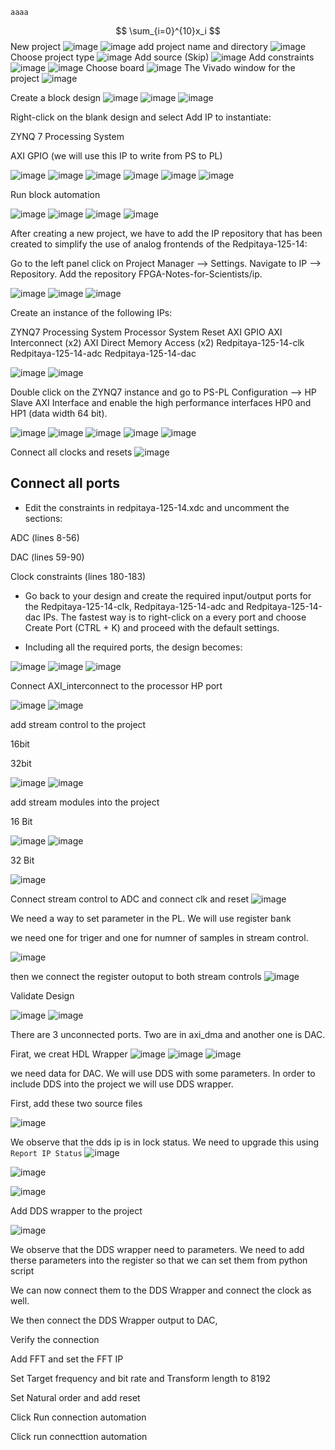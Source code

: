 ```
aaaa
```
$$
\sum_{i=0}^{10}x_i
$$
New project
![image](./v1749020029.png)
![image](./v1749020050.png)
add project name and directory
![image](./v1749020092.png)
Choose project type
![image](./v1749020100.png)
Add source (Skip)
![image](./v1749020160.png)
Add constraints
![image](./v1749020212.png)
![image](./v1749020194.png)
Choose board
![image](./v1749020241.png)
The Vivado window for the project
![image](./v1749020294.png)

Create a block design
![image](./v1749020294.png)
![image](./v1749020999.png)
![image](./v1749021013.png)

Right-click on the blank design and select Add IP to instantiate:

ZYNQ 7 Processing System

AXI GPIO (we will use this IP to write from PS to PL)

![image](./v1749021475.png)
![image](./v1749021504.png)
![image](./v1749021529.png)
![image](./v1749021550.png)
![image](./v1749021581.png)
![image](./v1749021601.png)


Run block automation

![image](./v1749023010.png)
![image](./v1749023034.png)
![image](./v1749023063.png)
![image](./v1749023114.png)


After creating a new project, we have to add the IP repository that has been created to simplify the use of analog frontends of the Redpitaya-125-14:

Go to the left panel click on Project Manager --> Settings.
Navigate to IP --> Repository.
Add the repository FPGA-Notes-for-Scientists/ip.


![image](./v1749024314.png)
![image](./v1749024337.png)
![image](./v1749024348.png)


Create an instance of the following IPs:

ZYNQ7 Processing System
Processor System Reset
AXI GPIO
AXI Interconnect (x2)
AXI Direct Memory Access (x2)
Redpitaya-125-14-clk
Redpitaya-125-14-adc
Redpitaya-125-14-dac

![image](./v1749024132.png)
![image](./v1749024178.png)

Double click on the ZYNQ7 instance and go to PS-PL Configuration --> HP Slave AXI Interface and enable the high performance interfaces HP0 and HP1 (data width 64 bit).

![image](./v1749105741.png)
![image](./v1749105829.png)
![image](./v1749105878.png)
![image](./v1749105991.png)
![image](./v1749106024.png)

Connect all clocks and resets
![image](./v1749106716.png)

## Connect all ports

- Edit the constraints in redpitaya-125-14.xdc and uncomment the sections:

ADC (lines 8-56)

DAC (lines 59-90)

Clock constraints (lines 180-183)

- Go back to your design and create the required input/output ports for the Redpitaya-125-14-clk, Redpitaya-125-14-adc and Redpitaya-125-14-dac IPs. The fastest way is to right-click on a every port and choose Create Port (CTRL + K) and proceed with the default settings.

- Including all the required ports, the design becomes:

![image](./v1749107623.png)
![image](./v1749108103.png)
![image](./v1749108841.png)





Connect AXI_interconnect to the processor HP port

![image](./v1749109005.png)
![image](./v1749109097.png)


add stream control to the project

16bit

32bit

![image](./v1749109308.png)
![image](./v1749109414.png)


add stream modules into the project

16 Bit

![image](./v1749109520.png)
![image](./v1749109525.png)


32 Bit

![image](./v1749109570.png)


Connect stream control to ADC and connect clk and reset
![image](./v1749109865.png)

We need a way to set parameter in the PL. We will use register bank

we need one for triger and one for numner of samples in stream control. 

![image](./v1749110262.png)



then we connect the register outoput to both stream controls
![image](./v1749110560.png)


Validate Design

![image](./v1749189342.png)
![image](./v1749189315.png)

There are 3 unconnected ports. Two are in axi_dma and another one is DAC.

Firat, we creat HDL Wrapper
![image](./v1749190885.png)
![image](./v1749190894.png)
![image](./v1749190985.png)



we need data for DAC. We will use DDS with some parameters. In order to include DDS into the project we will use DDS wrapper. 

First, add these two source files

![image](./v1749191392.png)

We observe that the dds ip is in lock status. We need to upgrade this using `Report IP Status`
![image](./v1749191573.png)


![image](./v1749191598.png)

![image](./v1749191627.png)

Add DDS wrapper to the project


![image](./v1749191711.png)


We observe that the DDS wrapper need to parameters. We need to add therse parameters into the register so that we can set them from python script




We can now connect them to the DDS Wrapper and connect the clock as well.


We then connect the DDS Wrapper output to DAC,



Verify the connection



Add FFT and set the FFT IP

Set Target frequency and bit rate and Transform length to 8192

Set Natural order and add reset




Click Run connection automation



Click run connecttion automation




